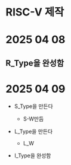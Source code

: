 # RISC-V 제작

# 2025 04 08
## R_Type을 완성함

# 2025  04 09  
- S_Type을 만든다 
  - S-W만듬 

- L_Type을 만든다 
  - L_W  

- I_Type을 완성함
